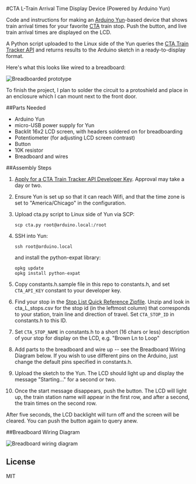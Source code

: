 #CTA L-Train Arrival Time Display Device (Powered by Arduino Yun)

Code and instructions for making an [Arduino Yun](http://arduino.cc/en/Main/ArduinoBoardYun)-based device that shows train arrival times for your favorite [CTA](http://www.transitchicago.com/) train stop.  Push the button, and live train arrival times are displayed on the LCD.

A Python script uploaded to the Linux side of the Yun queries the [CTA Train Tracker API](http://www.transitchicago.com/developers/traintracker.aspx) and returns results to the Arduino sketch in a ready-to-display format.

Here's what this looks like wired to a breadboard:

![Breadboarded prototype](https://raw.githubusercontent.com/gbuesing/yun-cta-train-status/master/images/prototype.jpg)

To finish the project, I plan to solder the circuit to a protoshield and place in an enclosure which I can mount next to the front door.


##Parts Needed

- Arduino Yun
- micro-USB power supply for Yun
- Backlit 16x2 LCD screen, with headers soldered on for breadboarding
- Potentiometer (for adjusting LCD screen contrast)
- Button
- 10K resistor
- Breadboard and wires


##Assembly Steps

1. [Apply for a CTA Train Tracker API Developer Key](http://www.transitchicago.com/developers/traintrackerapply.aspx). Approval may take a day or two.

2. Ensure Yun is set up so that it can reach Wifi, and that the time zone is set to "America/Chicago" in the configuration.

3. Upload cta.py script to Linux side of Yun via SCP: 

    ```scp cta.py root@arduino.local:/root``` 

4. SSH into Yun: 

    ```ssh root@arduino.local``` 

    and install the python-expat library:

    ```
    opkg update
    opkg install python-expat
    ```

5. Copy constants.h.sample file in this repo to constants.h, and set ```CTA_API_KEY``` constant to your developer key.

6. Find your stop in the [Stop List Quick Reference Zipfile](http://www.transitchicago.com/developers/ttdocs/#_Toc296199909). Unzip and look in cta_L_stops.csv for the stop id (in the leftmost column) that corresponds to your station, train line and direction of travel.  Set ```CTA_STOP_ID``` in constants.h to this ID.

7. Set ```CTA_STOP_NAME``` in constants.h to a short (16 chars or less) description of your stop for display on the LCD, e.g. "Brown Ln to Loop"

8. Add parts to the breadboard and wire up -- see the Breadboard Wiring Diagram below. If you wish to use different pins on the Arduino, just change the default pins specified in constants.h.

9. Upload the sketch to the Yun. The LCD should light up and display the message "Starting..." for a second or two.

10. Once the start message disappears, push the button. The LCD will light up, the train station name will appear in the first row, and after a second, the train times on the second row. 

After five seconds, the LCD backlight will turn off and the screen will be cleared. You can push the button again to query anew.


##Breadboard Wiring Diagram

![Breadboard wiring diagram](https://raw.githubusercontent.com/gbuesing/yun-cta-train-status/master/images/breadboard-wiring.png)


## License

MIT
